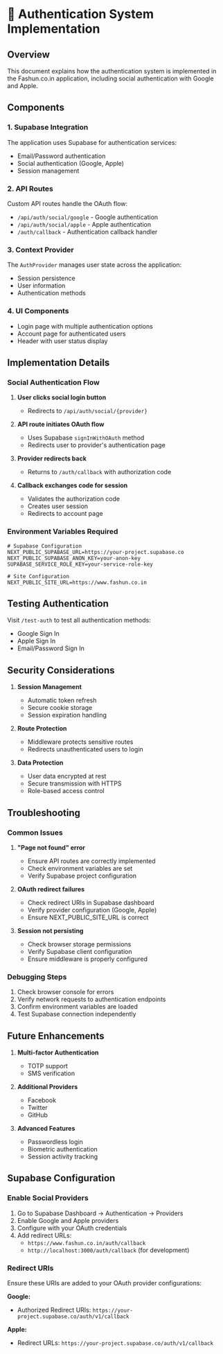 # 🔐 Authentication System Implementation

## Overview

This document explains how the authentication system is implemented in the Fashun.co.in application, including social authentication with Google and Apple.

## Components

### 1. Supabase Integration
The application uses Supabase for authentication services:
- Email/Password authentication
- Social authentication (Google, Apple)
- Session management

### 2. API Routes
Custom API routes handle the OAuth flow:
- `/api/auth/social/google` - Google authentication
- `/api/auth/social/apple` - Apple authentication
- `/auth/callback` - Authentication callback handler

### 3. Context Provider
The `AuthProvider` manages user state across the application:
- Session persistence
- User information
- Authentication methods

### 4. UI Components
- Login page with multiple authentication options
- Account page for authenticated users
- Header with user status display

## Implementation Details

### Social Authentication Flow

1. **User clicks social login button**
   - Redirects to `/api/auth/social/{provider}`

2. **API route initiates OAuth flow**
   - Uses Supabase `signInWithOAuth` method
   - Redirects user to provider's authentication page

3. **Provider redirects back**
   - Returns to `/auth/callback` with authorization code

4. **Callback exchanges code for session**
   - Validates the authorization code
   - Creates user session
   - Redirects to account page

### Environment Variables Required

```env
# Supabase Configuration
NEXT_PUBLIC_SUPABASE_URL=https://your-project.supabase.co
NEXT_PUBLIC_SUPABASE_ANON_KEY=your-anon-key
SUPABASE_SERVICE_ROLE_KEY=your-service-role-key

# Site Configuration
NEXT_PUBLIC_SITE_URL=https://www.fashun.co.in
```

## Testing Authentication

Visit `/test-auth` to test all authentication methods:
- Google Sign In
- Apple Sign In
- Email/Password Sign In

## Security Considerations

1. **Session Management**
   - Automatic token refresh
   - Secure cookie storage
   - Session expiration handling

2. **Route Protection**
   - Middleware protects sensitive routes
   - Redirects unauthenticated users to login

3. **Data Protection**
   - User data encrypted at rest
   - Secure transmission with HTTPS
   - Role-based access control

## Troubleshooting

### Common Issues

1. **"Page not found" error**
   - Ensure API routes are correctly implemented
   - Check environment variables are set
   - Verify Supabase project configuration

2. **OAuth redirect failures**
   - Check redirect URIs in Supabase dashboard
   - Verify provider configuration (Google, Apple)
   - Ensure NEXT_PUBLIC_SITE_URL is correct

3. **Session not persisting**
   - Check browser storage permissions
   - Verify Supabase client configuration
   - Ensure middleware is properly configured

### Debugging Steps

1. Check browser console for errors
2. Verify network requests to authentication endpoints
3. Confirm environment variables are loaded
4. Test Supabase connection independently

## Future Enhancements

1. **Multi-factor Authentication**
   - TOTP support
   - SMS verification

2. **Additional Providers**
   - Facebook
   - Twitter
   - GitHub

3. **Advanced Features**
   - Passwordless login
   - Biometric authentication
   - Session activity tracking

## Supabase Configuration

### Enable Social Providers

1. Go to Supabase Dashboard → Authentication → Providers
2. Enable Google and Apple providers
3. Configure with your OAuth credentials
4. Add redirect URLs:
   - `https://www.fashun.co.in/auth/callback`
   - `http://localhost:3000/auth/callback` (for development)

### Redirect URIs

Ensure these URIs are added to your OAuth provider configurations:

**Google:**
- Authorized Redirect URIs: `https://your-project.supabase.co/auth/v1/callback`

**Apple:**
- Redirect URLs: `https://your-project.supabase.co/auth/v1/callback`